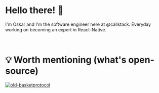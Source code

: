 # Hello there! 👋

I'm Oskar and I'm the software engineer here at @callstack. Everyday working on becoming an expert in React-Native.

<br />

# 💡 Worth mentioning (what's open-source)

[![old-basketprotocol](https://github-readme-stats.vercel.app/api/pin/?username=kachmashk&repo=old-basketprotocol&theme=dracula)](https://github.com/kachmashk/old-basketprotocol)
